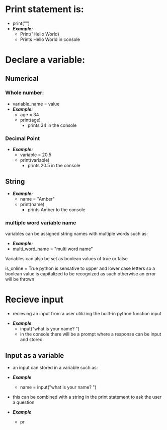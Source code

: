 # Print statement is:
            
- print("")
- ***Example:***
    - Print("Hello World)
    - Prints Hello World in console

# Declare a variable:
## Numerical
### Whole number:
- variable_name = value
- ***Example:***
    - age = 34
    - print(age)
        - prints 34 in the console

### Decimal Point 
- ***Example:***
    - variable = 20.5
    - print(variable)
        - prints 20.5 in the console

## String
- ***Example:***
    - name = "Amber"
    - print(name)
        - prints Amber to the console

### multiple word variable name
variables can be assigned string names with multiple words such as:

- ***Example:***
- multi_word_name = "multi word name"

Variables can also be set as boolean values of true or false

is_online = True
python is sensative to upper and lower case letters so a boolean value is capitalized to be recognized as such otherwise an error will be thrown

# Recieve input
* recieving an input from a user utilizing the built-in python function input

- ***Example***:
    - input("what is your name? ")
    - in the console there will be a prompt where a response can be input and stored
## Input as a variable
* an input can stored in a variable such as:
- ***Example***
    - name =  input("what is your name? ")

- this can be combined with a string in the print statement to ask the user a question 
- ***Example***
    - pr